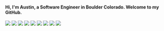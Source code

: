 #### Hi, I'm Austin, a Software Engineer in Boulder Colorado. Welcome to my GitHub.

[![](https://img.shields.io/website?color=7ea4b3&down_color=7ea4b3&down_message=AustinWhite.com&label=Website&style=flat&up_color=929cc0&up_message=AustinWhite.com&url=https%3A%2F%2Fwww.austinwhite.com%2F)](https://www.austinwhite.com/)
![](https://img.shields.io/badge/-Linux-d5dbdb?style=flat&logo=linux&logoColor=black)
![](https://img.shields.io/badge/-Neovim-d5dbdb?style=flat&logo=Neovim&logoColor=black)
![](https://img.shields.io/badge/-Web3-d5dbdb?style=flat&logo=Ethereum&logoColor=black)
![](https://img.shields.io/badge/-Python-d5dbdb?style=flat&logo=Python&logoColor=black)
![](https://img.shields.io/badge/-Solidity-d5dbdb?style=flat&logo=Solidity&logoColor=black)
![](https://img.shields.io/badge/-React-d5dbdb?style=flat&logo=React&logoColor=black)
![](https://img.shields.io/badge/-C/C++-d5dbdb?style=flat&logo=C&logoColor=black)
![](https://img.shields.io/badge/-Rust-d5dbdb?style=flat&logo=Rust&logoColor=black)
